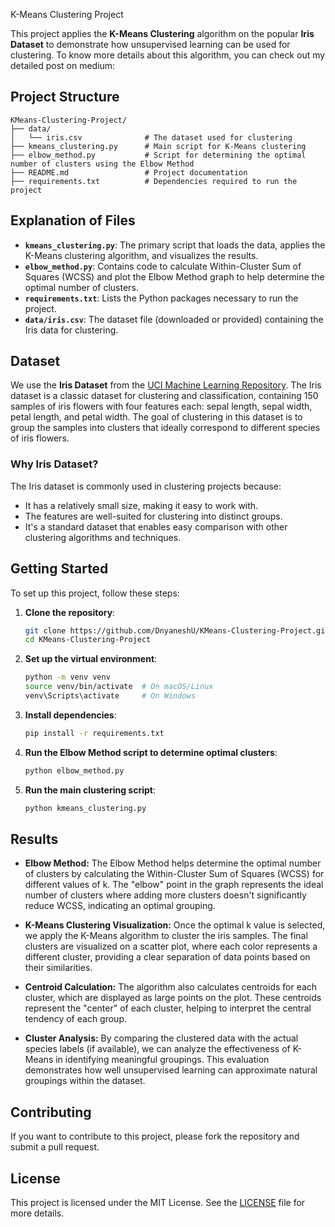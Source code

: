  K-Means Clustering Project

This project applies the **K-Means Clustering** algorithm on the popular **Iris Dataset** to demonstrate how unsupervised learning can be used for clustering. To know more details about this algorithm, you can check out my detailed post on medium: 

## Project Structure

```
KMeans-Clustering-Project/
├── data/
│   └── iris.csv              # The dataset used for clustering
├── kmeans_clustering.py      # Main script for K-Means clustering
├── elbow_method.py           # Script for determining the optimal number of clusters using the Elbow Method
├── README.md                 # Project documentation
├── requirements.txt          # Dependencies required to run the project
```

## Explanation of Files
- **`kmeans_clustering.py`**: The primary script that loads the data, applies the K-Means clustering algorithm, and visualizes the results.
- **`elbow_method.py`**: Contains code to calculate Within-Cluster Sum of Squares (WCSS) and plot the Elbow Method graph to help determine the optimal number of clusters.
- **`requirements.txt`**: Lists the Python packages necessary to run the project.
- **`data/iris.csv`**: The dataset file (downloaded or provided) containing the Iris data for clustering.

## Dataset

We use the **Iris Dataset** from the [UCI Machine Learning Repository](https://archive.ics.uci.edu/ml/datasets/iris). The Iris dataset is a classic dataset for clustering and classification, containing 150 samples of iris flowers with four features each: sepal length, sepal width, petal length, and petal width. The goal of clustering in this dataset is to group the samples into clusters that ideally correspond to different species of iris flowers.

### Why Iris Dataset?
The Iris dataset is commonly used in clustering projects because:
- It has a relatively small size, making it easy to work with.
- The features are well-suited for clustering into distinct groups.
- It's a standard dataset that enables easy comparison with other clustering algorithms and techniques.

## Getting Started

To set up this project, follow these steps:

1. **Clone the repository**:
   ```bash
   git clone https://github.com/DnyaneshU/KMeans-Clustering-Project.git
   cd KMeans-Clustering-Project
   ```

2. **Set up the virtual environment**:
   ```bash
   python -m venv venv
   source venv/bin/activate  # On macOS/Linux
   venv\Scripts\activate     # On Windows
   ```

3. **Install dependencies**:
   ```bash
   pip install -r requirements.txt
   ```

4. **Run the Elbow Method script to determine optimal clusters**:
   ```bash
   python elbow_method.py
   ```

5. **Run the main clustering script**:
   ```bash
   python kmeans_clustering.py
   ```

## Results

- **Elbow Method:** The Elbow Method helps determine the optimal number of clusters by calculating the Within-Cluster Sum of Squares (WCSS) for different values of k. The "elbow" point in the graph represents the ideal number of clusters where adding more clusters doesn't significantly reduce WCSS, indicating an optimal grouping.

- **K-Means Clustering Visualization:** Once the optimal k value is selected, we apply the K-Means algorithm to cluster the iris samples. The final clusters are visualized on a scatter plot, where each color represents a different cluster, providing a clear separation of data points based on their similarities.

- **Centroid Calculation:** The algorithm also calculates centroids for each cluster, which are displayed as large points on the plot. These centroids represent the "center" of each cluster, helping to interpret the central tendency of each group.

- **Cluster Analysis:** By comparing the clustered data with the actual species labels (if available), we can analyze the effectiveness of K-Means in identifying meaningful groupings. This evaluation demonstrates how well unsupervised learning can approximate natural groupings within the dataset.

## Contributing

If you want to contribute to this project, please fork the repository and submit a pull request.

## License

This project is licensed under the MIT License. See the [LICENSE](LICENSE) file for more details.

